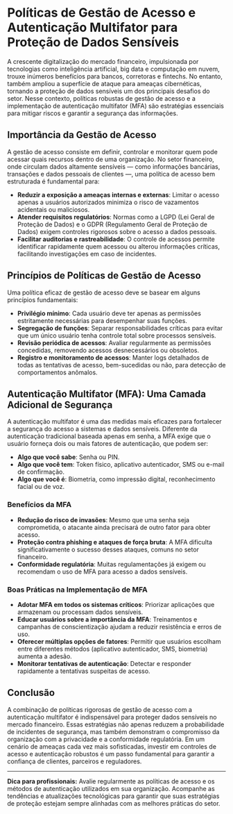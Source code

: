 # Políticas de Gestão de Acesso e Autenticação Multifator para Proteção de Dados Sensíveis

A crescente digitalização do mercado financeiro, impulsionada por tecnologias como inteligência artificial, big data e computação em nuvem, trouxe inúmeros benefícios para bancos, corretoras e fintechs. No entanto, também ampliou a superfície de ataque para ameaças cibernéticas, tornando a proteção de dados sensíveis um dos principais desafios do setor. Nesse contexto, políticas robustas de gestão de acesso e a implementação de autenticação multifator (MFA) são estratégias essenciais para mitigar riscos e garantir a segurança das informações.

## Importância da Gestão de Acesso

A gestão de acesso consiste em definir, controlar e monitorar quem pode acessar quais recursos dentro de uma organização. No setor financeiro, onde circulam dados altamente sensíveis — como informações bancárias, transações e dados pessoais de clientes —, uma política de acesso bem estruturada é fundamental para:

- **Reduzir a exposição a ameaças internas e externas**: Limitar o acesso apenas a usuários autorizados minimiza o risco de vazamentos acidentais ou maliciosos.
- **Atender requisitos regulatórios**: Normas como a LGPD (Lei Geral de Proteção de Dados) e o GDPR (Regulamento Geral de Proteção de Dados) exigem controles rigorosos sobre o acesso a dados pessoais.
- **Facilitar auditorias e rastreabilidade**: O controle de acessos permite identificar rapidamente quem acessou ou alterou informações críticas, facilitando investigações em caso de incidentes.

## Princípios de Políticas de Gestão de Acesso

Uma política eficaz de gestão de acesso deve se basear em alguns princípios fundamentais:

- **Privilégio mínimo**: Cada usuário deve ter apenas as permissões estritamente necessárias para desempenhar suas funções.
- **Segregação de funções**: Separar responsabilidades críticas para evitar que um único usuário tenha controle total sobre processos sensíveis.
- **Revisão periódica de acessos**: Avaliar regularmente as permissões concedidas, removendo acessos desnecessários ou obsoletos.
- **Registro e monitoramento de acessos**: Manter logs detalhados de todas as tentativas de acesso, bem-sucedidas ou não, para detecção de comportamentos anômalos.

## Autenticação Multifator (MFA): Uma Camada Adicional de Segurança

A autenticação multifator é uma das medidas mais eficazes para fortalecer a segurança do acesso a sistemas e dados sensíveis. Diferente da autenticação tradicional baseada apenas em senha, a MFA exige que o usuário forneça dois ou mais fatores de autenticação, que podem ser:

- **Algo que você sabe**: Senha ou PIN.
- **Algo que você tem**: Token físico, aplicativo autenticador, SMS ou e-mail de confirmação.
- **Algo que você é**: Biometria, como impressão digital, reconhecimento facial ou de voz.

### Benefícios da MFA

- **Redução do risco de invasões**: Mesmo que uma senha seja comprometida, o atacante ainda precisará de outro fator para obter acesso.
- **Proteção contra phishing e ataques de força bruta**: A MFA dificulta significativamente o sucesso desses ataques, comuns no setor financeiro.
- **Conformidade regulatória**: Muitas regulamentações já exigem ou recomendam o uso de MFA para acesso a dados sensíveis.

### Boas Práticas na Implementação de MFA

- **Adotar MFA em todos os sistemas críticos**: Priorizar aplicações que armazenam ou processam dados sensíveis.
- **Educar usuários sobre a importância da MFA**: Treinamentos e campanhas de conscientização ajudam a reduzir resistência e erros de uso.
- **Oferecer múltiplas opções de fatores**: Permitir que usuários escolham entre diferentes métodos (aplicativo autenticador, SMS, biometria) aumenta a adesão.
- **Monitorar tentativas de autenticação**: Detectar e responder rapidamente a tentativas suspeitas de acesso.

## Conclusão

A combinação de políticas rigorosas de gestão de acesso com a autenticação multifator é indispensável para proteger dados sensíveis no mercado financeiro. Essas estratégias não apenas reduzem a probabilidade de incidentes de segurança, mas também demonstram o compromisso da organização com a privacidade e a conformidade regulatória. Em um cenário de ameaças cada vez mais sofisticadas, investir em controles de acesso e autenticação robustos é um passo fundamental para garantir a confiança de clientes, parceiros e reguladores.

---

**Dica para profissionais:** Avalie regularmente as políticas de acesso e os métodos de autenticação utilizados em sua organização. Acompanhe as tendências e atualizações tecnológicas para garantir que suas estratégias de proteção estejam sempre alinhadas com as melhores práticas do setor.